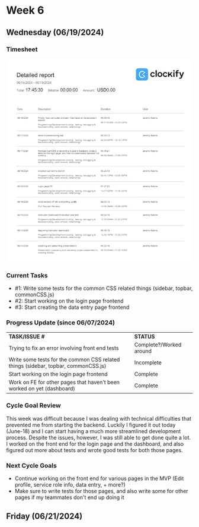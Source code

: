 
# Week 6

## Wednesday (06/19/2024)

### Timesheet
![alt text](Clockify/week6-1.png)

### Current Tasks
  * #1: Write some tests for the common CSS related things (sidebar, topbar, commonCSS.js)
  * #2: Start working on the login page frontend
  * #3: Start creating the data entry page frontend

### Progress Update (since 06/07/2024)
<table>
    <tr>
        <td><strong>TASK/ISSUE #</strong>
        </td>
        <td><strong>STATUS</strong>
        </td>
    </tr>
    <tr>
        <!-- Task/Issue # -->
        <td>Trying to fix an error involving front end tests
        </td>
        <!-- Status -->
        <td>Complete?/Worked around
        </td>
    </tr>
    <tr>
        <!-- Task/Issue # -->
        <td>Write some tests for the common CSS related things (sidebar, topbar, commonCSS.js)
        </td>
        <!-- Status -->
        <td>Incomplete
        </td>
    </tr>
    <tr>
        <!-- Task/Issue # -->
        <td>Start working on the login page frontend
        </td>
        <!-- Status -->
        <td>Complete
        </td>
    </tr>
    <tr>
        <!-- Task/Issue # -->
        <td>Work on FE for other pages that haven't been worked on yet (dashboard)
        </td>
        <!-- Status -->
        <td>Complete
        </td>
    </tr>
    
</table>

### Cycle Goal Review
This week was difficult because I was dealing with technical difficulties that prevented me from starting the backend. Luckily I figured it out today (June-18) and I can start having a much more streamlined
development process. Despite the issues, however, I was still able to get done quite a lot. I worked on the front end for the login page and the dashboard, and also figured out more about tests and wrote good tests
for both those pages.

### Next Cycle Goals
  * Continue working on the front end for various pages in the MVP (Edit profile, service role info, data entry, + more?)
  * Make sure to write tests for those pages, and also write some for other pages if my teammates don't end up doing it


<!--------------------------------------------------------------------------------------------------------------------------------------------------------------------------------------------->
## Friday (06/21/2024)
